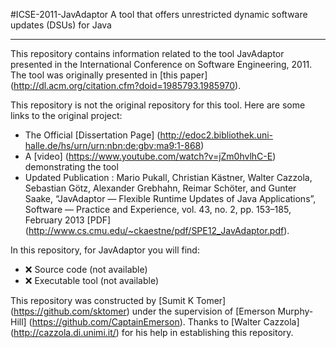 #ICSE-2011-JavAdaptor
A tool that offers unrestricted dynamic software updates (DSUs) for Java

***

This repository contains information related to the tool JavAdaptor presented in the International Conference on Software Engineering, 2011. The tool was originally presented in [this paper] (http://dl.acm.org/citation.cfm?doid=1985793.1985970).

This repository is not the original repository for this tool. Here are some links to the original project:

- The Official [Dissertation Page] (http://edoc2.bibliothek.uni-halle.de/hs/urn/urn:nbn:de:gbv:ma9:1-868)
- A [video] (https://www.youtube.com/watch?v=jZm0hvlhC-E) demonstrating the tool
- Updated Publication : Mario Pukall, Christian Kästner, Walter Cazzola, Sebastian Götz, Alexander Grebhahn, Reimar Schöter, and Gunter Saake, “JavAdaptor — Flexible Runtime Updates of Java Applications”, Software — Practice and Experience, vol. 43, no. 2, pp. 153–185, February 2013 [PDF] (http://www.cs.cmu.edu/~ckaestne/pdf/SPE12_JavAdaptor.pdf).

In this repository, for JavAdaptor you will find:

- :x: Source code (not available)
- :x: Executable tool (not available)

This repository was constructed by [Sumit K Tomer] (https://github.com/sktomer) under the supervision of [Emerson Murphy-Hill] (https://github.com/CaptainEmerson). Thanks to [Walter Cazzola] (http://cazzola.di.unimi.it/) for his help in establishing this repository. 
